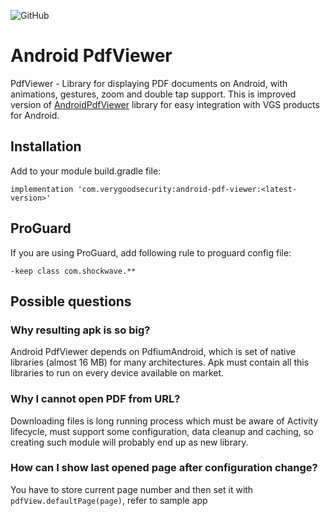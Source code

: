 ![GitHub](https://img.shields.io/github/license/heartexlabs/label-studio?logo=heartex) 

# Android PdfViewer
PdfViewer - Library for displaying PDF documents on Android, with animations, gestures, zoom and double tap support. This is improved version of [AndroidPdfViewer](https://github.com/barteksc/AndroidPdfViewer) library for easy integration with VGS products for Android.

## Installation
Add to your module build.gradle file:

`implementation 'com.verygoodsecurity:android-pdf-viewer:<latest-version>'`

## ProGuard
If you are using ProGuard, add following rule to proguard config file:

```proguard
-keep class com.shockwave.**
```

## Possible questions
### Why resulting apk is so big?
Android PdfViewer depends on PdfiumAndroid, which is set of native libraries (almost 16 MB) for many architectures.
Apk must contain all this libraries to run on every device available on market. 

### Why I cannot open PDF from URL?
Downloading files is long running process which must be aware of Activity lifecycle, must support some configuration, 
data cleanup and caching, so creating such module will probably end up as new library.

### How can I show last opened page after configuration change?
You have to store current page number and then set it with `pdfView.defaultPage(page)`, refer to sample app
